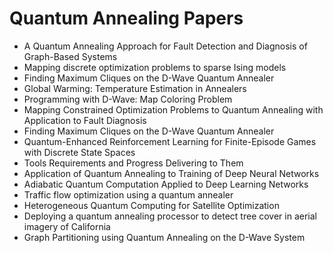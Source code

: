 # Quantum Annealing Papers
<ul>

                             

 <li><a target="_blank" href="https://github.com/manjunath5496/Quantum-Annealing-Papers/blob/master/q(1).pdf" style="text-decoration:none;">A Quantum Annealing Approach for Fault Detection and Diagnosis of Graph-Based Systems</a></li>

 <li><a target="_blank" href="https://github.com/manjunath5496/Quantum-Annealing-Papers/blob/master/q(2).pdf" style="text-decoration:none;">Mapping discrete optimization problems to sparse Ising models</a></li>

<li><a target="_blank" href="https://github.com/manjunath5496/Quantum-Annealing-Papers/blob/master/q(3).pdf" style="text-decoration:none;">Finding Maximum Cliques on the D-Wave Quantum Annealer</a></li>
 <li><a target="_blank" href="https://github.com/manjunath5496/Quantum-Annealing-Papers/blob/master/q(4).pdf" style="text-decoration:none;">Global Warming: Temperature
Estimation in Annealers</a></li>                              
<li><a target="_blank" href="https://github.com/manjunath5496/Quantum-Annealing-Papers/blob/master/q(5).pdf" style="text-decoration:none;">Programming with D-Wave:
Map Coloring Problem</a></li>
<li><a target="_blank" href="https://github.com/manjunath5496/Quantum-Annealing-Papers/blob/master/q(6).pdf" style="text-decoration:none;">Mapping Constrained Optimization
Problems to Quantum Annealing with Application to Fault Diagnosis</a></li>
 <li><a target="_blank" href="https://github.com/manjunath5496/Quantum-Annealing-Papers/blob/master/q(7).pdf" style="text-decoration:none;">Finding Maximum Cliques on the D-Wave Quantum Annealer</a></li>

 <li><a target="_blank" href="https://github.com/manjunath5496/Quantum-Annealing-Papers/blob/master/q(8).pdf" style="text-decoration:none;"> Quantum-Enhanced Reinforcement
Learning for Finite-Episode Games with Discrete State Spaces </a></li>
   <li><a target="_blank" href="https://github.com/manjunath5496/Quantum-Annealing-Papers/blob/master/q(9).pdf" style="text-decoration:none;">Tools Requirements and
Progress Delivering to Them</a></li>
  
   
 <li><a target="_blank" href="https://github.com/manjunath5496/Quantum-Annealing-Papers/blob/master/q(10).pdf" style="text-decoration:none;">Application of Quantum Annealing to Training of Deep Neural Networks </a></li>                              
<li><a target="_blank" href="https://github.com/manjunath5496/Quantum-Annealing-Papers/blob/master/q(11).pdf" style="text-decoration:none;">Adiabatic Quantum Computation Applied to Deep Learning Networks</a></li>
<li><a target="_blank" href="https://github.com/manjunath5496/Quantum-Annealing-Papers/blob/master/q(12).pdf" style="text-decoration:none;">Traffic flow optimization using a quantum annealer</a></li>
<li><a target="_blank" href="https://github.com/manjunath5496/Quantum-Annealing-Papers/blob/master/q(13).pdf" style="text-decoration:none;">Heterogeneous Quantum Computing for Satellite Optimization</a></li>

<li><a target="_blank" href="https://github.com/manjunath5496/Quantum-Annealing-Papers/blob/master/q(14).pdf" style="text-decoration:none;">Deploying a quantum annealing processor to detect tree cover in aerial imagery of California</a></li>

  <li><a target="_blank" href="https://github.com/manjunath5496/Quantum-Annealing-Papers/blob/master/q(15).pdf" style="text-decoration:none;">Graph Partitioning using Quantum Annealing on the D-Wave System</a></li>
  
  
  
                              
</ul>
